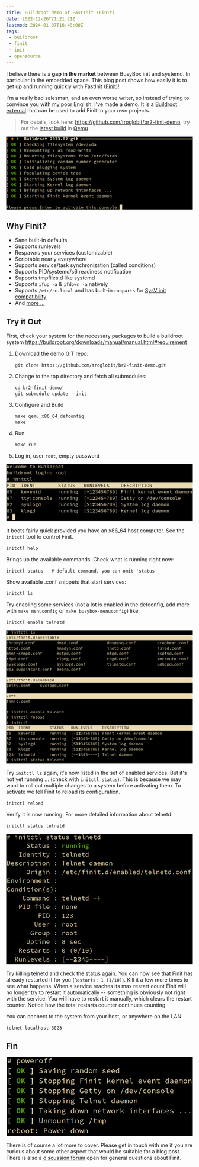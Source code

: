 ```yaml
---
title: Buildroot demo of FastInit (Finit)
date: 2022-12-26T21:21:21Z
lastmod: 2024-01-07T16:48:00Z
tags:
 - buildroot
 - finit
 - init
 - opensource
---
```


I believe there is a **gap in the market** between BusyBox init and
systemd.  In particular in the embedded space.  This blog post shows how
easily it is to get up and running quickly with FastInit ([Finit][1])!

I'm a really bad salesman, and an even worse writer, so instead of
trying to convince you with my poor English, I've made a demo.  It is a
[Buildroot external](https://nightly.buildroot.org/#outside-br-custom)
that can be used to add Finit to your own projects.

> For details, look here: <https://github.com/troglobit/br2-finit-demo>,
> try out the [latest build][3] in [Qemu][4].

![Finit bootstrap](/images/finit-demo/bootstrap.png)

<!--more-->

Why Finit?
----------

 - Sane built-in defaults
 - Supports runlevels
 - Respawns your services (customizable)
 - Scriptable nearly everywhere
 - Supports service/task synchronization (called conditions)
 - Supports PID/systemd/s6 readiness notification
 - Supports tmpfiles.d like systemd
 - Supports `ifup -a` & `ifdown -a` natively
 - Supports `/etc/rc.local` and has built-in `runparts` for [SysV init
   compatibility](https://github.com/troglobit/finit/tree/master/doc#sysv-init-compatibility)
 - And [more ...](https://github.com/troglobit/finit#introduction)


Try it Out
----------

First, check your system for the necessary packages to build a buildroot
system <https://buildroot.org/downloads/manual/manual.html#requirement>

 1. Download the demo GIT repo:

        git clone https://github.com/troglobit/br2-finit-demo.git

 2. Change to the top directory and fetch all submodules:

        cd br2-finit-demo/
        git submodule update --init

 3. Configure and Build

        make qemu_x86_64_defconfig
        make

 4. Run

        make run

 5. Log in, user `root`, empty password

![Finit login](/images/finit-demo/login.png)

It boots fairly quick provided you have an x86_64 host computer.  See
the `initctl` tool to control Finit.

    initctl help

Brings up the available commands.  Check what is running right now:

    initctl status   # default command, you can omit 'status'

Show available .conf snippets that start services:

    initctl ls

Try enabling some services (not a lot is enabled in the defconfig, add
more with `make menuconfig` or `make busybox-menuconfig`) like:

    initctl enable telnetd

![Enable service](/images/finit-demo/enable.png)

Try `initctl ls` again, it's now listed in the set of enabled services.
But it's not yet running ... (check with `initctl status`).  This is
because we may want to roll out multiple changes to a system before
activating them.  To activate we tell Finit to reload its configuration.

    initctl reload

Verify it is now running.  For more detailed information about telnetd:

    initctl status telnetd

![Service status](/images/finit-demo/status.png)

Try killing telnetd and check the status again.  You can now see that
Finit has already restarted it for you (`Restarts: 1 (1/10)`).  Kill it
a few more times to see what happens.  When a service reaches its max
restart count Finit will no longer try to restart it automatically --
something is obviously not right with the service.  You will have to
restart it manually, which clears the restart counter.  Notice how the
total restarts counter continues counting.

You can connect to the system from your host, or anywhere on the LAN:

    telnet localhost 8023


Fin
---

![Finit poweroff](/images/finit-demo/poweroff.png)

There is of course a lot more to cover.  Please get in touch with me if
you are curious about some other aspect that would be suitable for a
blog post.  There is also a [discussion forum][2] open for general
questions about Finit.

[1]: https://github.com/troglobit/finit#introduction
[2]: https://github.com/troglobit/finit/discussions
[3]: https://github.com/troglobit/br2-finit-demo/releases/tag/latest
[4]: https://www.qemu.org
